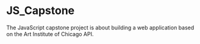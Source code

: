 # JS_Capstone
The JavaScript capstone project is about building a web application based on the Art Institute of Chicago API.
